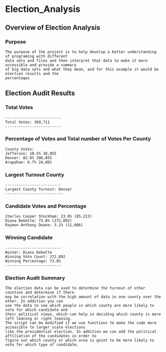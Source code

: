 # Election_Analysis

## Overview of Election Analysis
### Purpose
    The purpose of the project is to help develop a better understanding of programing with different
    data sets and files and then interpret that data to make it more accessible and provide a summary 
    of big data sets and what they mean, and for this example it would be election results and the 
    percentages

## Election Audit Results

### Total Votes
    -------------------------
    Total Votes: 369,711
    -------------------------
    
###  Percentage of Votes and Total number of Votes Per County
    County Votes:
    Jefferson: 10.5% 38,855
    Denver: 82.8% 306,055
    Arapahoe: 6.7% 24,801
   
### Largest Turnout County
    -------------------------
    Largest County Turnout: Denver
    --------------------------
### Candidate Votes and Percentage
    Charles Casper Stockham: 23.0% (85,213)
    Diana DeGette: 73.8% (272,892)
    Raymon Anthony Doane: 3.1% (11,606)
    
### Winning Candidate
    -------------------------
    Winner: Diana DeGette
    Winning Vote Count: 272,892
    Winning Percentage: 73.8%
    -------------------------
### Election Audit Summary
    The election data can be used to determine the turnout of other counties and determine if there
    may be correlation with the high amount of data in one county over the other. In addition you can
    use the data to see which people in which county are more likely to vote for which candidate and 
    their political views, which can help in deciding which county is more left leaning or right leaning.
    The script can be modified if we use functions to make the code more accessible to larger scale elections
    like the presidential election. In addition we can add the political affiliation of the candidates in order to
    figure out which county or which area is goint to be more likely to vote for which type of candidate.
    
